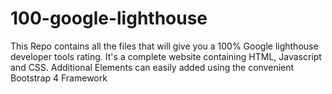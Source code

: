 # 100-google-lighthouse
This Repo contains all the files that will give you a 100% Google lighthouse developer tools rating. It's a complete website containing HTML, Javascript and CSS. Additional Elements can easily added using the convenient Bootstrap 4 Framework 
